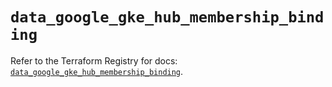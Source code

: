 # `data_google_gke_hub_membership_binding`

Refer to the Terraform Registry for docs: [`data_google_gke_hub_membership_binding`](https://registry.terraform.io/providers/hashicorp/google/6.31.0/docs/data-sources/gke_hub_membership_binding).
